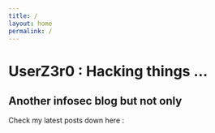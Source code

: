 ```yaml
---
title: /
layout: home
permalink: /
---
```



# UserZ3r0 : Hacking things ...
## Another infosec blog but not only

Check my latest posts down here :

